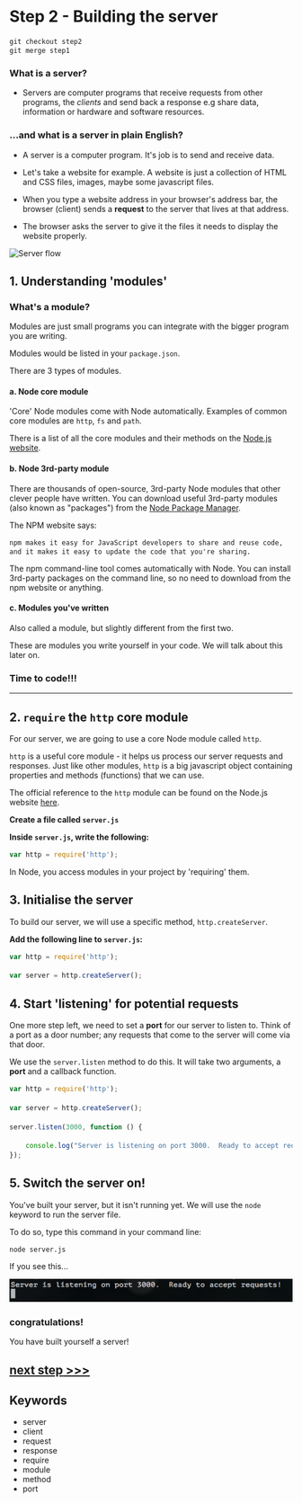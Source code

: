 # Step 2 - Building the server


```
git checkout step2
git merge step1
```

### What is a server?
* Servers are computer programs that receive requests from other programs, the *clients* and send back a response e.g share data, information or hardware and software resources.

### ...and what is a server in plain English?

* A server is a computer program.  It's job is to send and receive data.

* Let's take a website for example.  A website is just a collection of HTML and CSS files, images, maybe some javascript files.

* When you type a website address in your browser's address bar, the browser (client) sends a **request** to the server that lives at that address.

* The browser asks the server to give it the files it needs to display the website properly.


![Server flow](https://files.gitter.im/heron2014/FiiK/server.png)


## 1. Understanding 'modules'

### What's a module?
Modules are just small programs you can integrate with the bigger program you are writing.

Modules would be listed in your `package.json`.

There are 3 types of modules.

#### a. Node core module
'Core' Node modules come with Node automatically.
Examples of common core modules are `http`, `fs` and `path`.

There is a list of all the core modules and their methods on the [Node.js website](https://nodejs.org/dist/latest-v4.x/docs/api/).

#### b. Node 3rd-party module
There are thousands of open-source, 3rd-party Node modules that other clever people have written. You can download useful 3rd-party modules (also known as "packages") from the [Node Package Manager](http://npmjs.com).

The NPM website says:
```
npm makes it easy for JavaScript developers to share and reuse code, and it makes it easy to update the code that you're sharing.
```
The npm command-line tool comes automatically with Node.  You can install 3rd-party packages on the command line, so no need to download from the npm website or anything.

#### c. Modules you've written

Also called a module, but slightly different from the first two.

These are modules you write yourself in your code.  We will talk about this later on.

### Time to code!!!
---

## 2. `require` the `http` core module

For our server, we are going to use a core Node module called `http`.

`http` is a useful core module - it helps us process our server requests and responses. Just like other modules, `http` is a big javascript object containing properties and methods (functions) that we can use.

The official reference to the `http` module can be found on the Node.js website [here](https://nodejs.org/dist/latest-v4.x/docs/api/http.html).




**Create a file called `server.js`**

**Inside `server.js`, write the following:**

```js
var http = require('http');
```
In Node, you access modules in your project by 'requiring' them.

## 3. Initialise the server

To build our server, we will use a specific method, `http.createServer`.  

**Add the following line to `server.js`:**
```js
var http = require('http');

var server = http.createServer();

```

## 4. Start 'listening' for potential requests

One more step left, we need to set a **port** for our server to listen to.  Think of a port as a door number; any requests that come to the server will come via that door.

We use the `server.listen` method to do this.  It will take two arguments, a **port** and a callback function.

```js
var http = require('http');

var server = http.createServer();

server.listen(3000, function () {

    console.log("Server is listening on port 3000.  Ready to accept requests!");
});

```
## 5. Switch the server on!

You've built your server, but it isn't running yet.  We will use the `node` keyword to run the server file.

To do so, type this command in your command line:
```
node server.js
```

If you see this...

![success](readme-images/step2-server02.png)


### congratulations!
You have built yourself a server!

## [**next step** >>>](step3.md)

## Keywords
* server
* client
* request
* response
* require
* module
* method
* port
